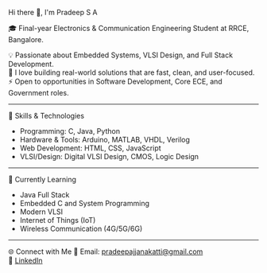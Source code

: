  Hi there 👋, I'm Pradeep S A  

🎓 Final-year Electronics & Communication Engineering Student at RRCE, Bangalore.

💡 Passionate about Embedded Systems, VLSI Design, and Full Stack Development.   
🌟 I love building real-world solutions that are fast, clean, and user-focused.  
⚡ Open to opportunities in Software Development, Core ECE, and Government roles.

---

 🔧 Skills & Technologies  

- Programming: C, Java, Python  
- Hardware & Tools: Arduino, MATLAB, VHDL, Verilog  
- Web Development: HTML, CSS, JavaScript  
- VLSI/Design: Digital VLSI Design, CMOS, Logic Design 

---
🌱 Currently Learning
-   Java Full Stack
-   Embedded C and System Programming
-   Modern VLSI
-   Internet of Things (IoT)
-   Wireless Communication (4G/5G/6G)
---
🌐 Connect with Me 
📧 Email: pradeepajjanakatti@gmail.com  
🔗 [LinkedIn](https://www.linkedin.com/in/pradeep)
  





